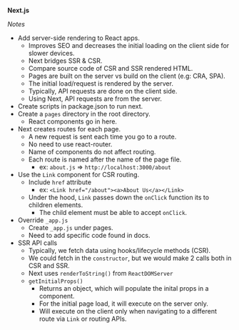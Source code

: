 **Next.js**

*Notes*

- Add server-side rendering to React apps.
  - Improves SEO and decreases the initial loading on the client side for slower devices.
  - Next bridges SSR & CSR.
  - Compare source code of CSR and SSR rendered HTML.
  - Pages are built on the server vs build on the client (e.g: CRA, SPA).
  - The initial load/request is rendered by the server.
  - Typically, API requests are done on the client side.
  - Using Next, API requests are from the server.  
- Create scripts in package.json to run next.
- Create a `pages` directory in the root directory.
  - React components go in here.
- Next creates routes for each page.
  - A new request is sent each time you go to a route.
  - No need to use react-router.
  - Name of components do not affect routing.
  - Each route is named after the name of the page file.
    - ex: `about.js` => `http://localhost:3000/about`
- Use the `Link` component for CSR routing.
  - Include `href` attribute
    - ex: `<Link href="/about"><a>About Us</a></Link>`
  - Under the hood, `Link` passes down the `onClick` function its to children elements.
    - The child element must be able to accept `onClick`.
- Override `_app.js`
    - Create `_app.js` under pages.
    - Need to add specific code found in docs.
- SSR API calls
  - Typically, we fetch data using hooks/lifecycle methods (CSR).
  - We could fetch in the `constructor`, but we would make 2 calls both in CSR and SSR.
  - Next uses `renderToString()` from `ReactDOMServer`
  - `getInitialProps()`
    - Returns an object, which will populate the inital props in a component.
    - For the initial page load, it will execute on the server only.
    - Will execute on the client only when navigating to a different route via `Link` or routing APIs.